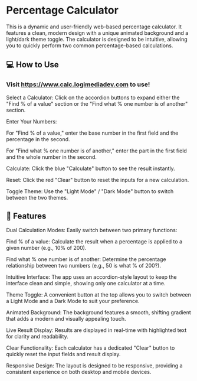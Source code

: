 # Percentage Calculator
This is a dynamic and user-friendly web-based percentage calculator. It features a clean, modern design with a unique animated background and a light/dark theme toggle. The calculator is designed to be intuitive, allowing you to quickly perform two common percentage-based calculations.

## 💻 How to Use
### Visit https://www.calc.logimediadev.com to use!
Select a Calculator: Click on the accordion buttons to expand either the "Find % of a value" section or the "Find what % one number is of another" section.

Enter Your Numbers:

For "Find % of a value," enter the base number in the first field and the percentage in the second.

For "Find what % one number is of another," enter the part in the first field and the whole number in the second.

Calculate: Click the blue "Calculate" button to see the result instantly.

Reset: Click the red "Clear" button to reset the inputs for a new calculation.

Toggle Theme: Use the "Light Mode" / "Dark Mode" button to switch between the two themes.

## 🚀 Features
Dual Calculation Modes: Easily switch between two primary functions:

Find % of a value: Calculate the result when a percentage is applied to a given number (e.g., 10% of 200).

Find what % one number is of another: Determine the percentage relationship between two numbers (e.g., 50 is what % of 200?).

Intuitive Interface: The app uses an accordion-style layout to keep the interface clean and simple, showing only one calculator at a time.

Theme Toggle: A convenient button at the top allows you to switch between a Light Mode and a Dark Mode to suit your preference.

Animated Background: The background features a smooth, shifting gradient that adds a modern and visually appealing touch.

Live Result Display: Results are displayed in real-time with highlighted text for clarity and readability.

Clear Functionality: Each calculator has a dedicated "Clear" button to quickly reset the input fields and result display.

Responsive Design: The layout is designed to be responsive, providing a consistent experience on both desktop and mobile devices.

